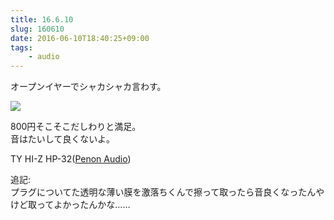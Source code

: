```yaml
---
title: 16.6.10
slug: 160610
date: 2016-06-10T18:40:25+09:00
tags:
    - audio
---
```

オープンイヤーでシャカシャカ言わす。

![](/img/160610.jpg)

800円そこそこだしわりと満足。  
音はたいして良くないよ。

TY HI-Z HP-32([Penon Audio](http://penonaudio.com/TY-Hi-Z-HP-32))

追記:  
    プラグについてた透明な薄い膜を激落ちくんで擦って取ったら音良くなったんやけど取ってよかったんかな……
